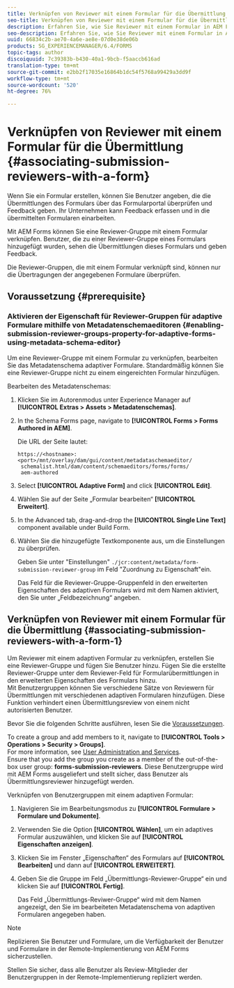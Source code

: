 ```yaml
---
title: Verknüpfen von Reviewer mit einem Formular für die Übermittlung
seo-title: Verknüpfen von Reviewer mit einem Formular für die Übermittlung
description: Erfahren Sie, wie Sie Reviewer mit einem Formular in AEM Forms für die Übermittlung verknüpfen. Verknüpfte Reviewer überprüfen ein Formular, das über Formularportal übermittelt wurde.
seo-description: Erfahren Sie, wie Sie Reviewer mit einem Formular in AEM Forms für die Übermittlung verknüpfen. Verknüpfte Reviewer überprüfen ein Formular, das über Formularportal übermittelt wurde.
uuid: 66834c2b-ae70-4a6e-ae8e-07d0e38de06b
products: SG_EXPERIENCEMANAGER/6.4/FORMS
topic-tags: author
discoiquuid: 7c39383b-b430-40a1-9bcb-f5aaccb616ad
translation-type: tm+mt
source-git-commit: e2bb2f17035e16864b1dc54f5768a99429a3dd9f
workflow-type: tm+mt
source-wordcount: '520'
ht-degree: 76%

---
```



# Verknüpfen von Reviewer mit einem Formular für die Übermittlung  {#associating-submission-reviewers-with-a-form}

Wenn Sie ein Formular erstellen, können Sie Benutzer angeben, die die Übermittlungen des Formulars über das Formularportal überprüfen und Feedback geben. Ihr Unternehmen kann Feedback erfassen und in die übermittelten Formularen einarbeiten.

Mit AEM Forms können Sie eine Reviewer-Gruppe mit einem Formular verknüpfen. Benutzer, die zu einer Reviewer-Gruppe eines Formulars hinzugefügt wurden, sehen die Übermittlungen dieses Formulars und geben Feedback.

Die Reviewer-Gruppen, die mit einem Formular verknüpft sind, können nur die Übertragungen der angegebenen Formulare überprüfen.

## Voraussetzung {#prerequisite}

### Aktivieren der Eigenschaft für Reviewer-Gruppen für adaptive Formulare mithilfe von Metadatenschemaeditoren {#enabling-submission-reviewer-groups-property-for-adaptive-forms-using-metadata-schema-editor}

Um eine Reviewer-Gruppe mit einem Formular zu verknüpfen, bearbeiten Sie das Metadatenschema adaptiver Formulare. Standardmäßig können Sie eine Reviewer-Gruppe nicht zu einem eingereichten Formular hinzufügen.

Bearbeiten des Metadatenschemas:

1. Klicken Sie im Autorenmodus unter Experience Manager auf **[!UICONTROL Extras > Assets > Metadatenschemas]**.
1. In the Schema Forms page, navigate to **[!UICONTROL Forms > Forms Authored in AEM]**.

   Die URL der Seite lautet:

   ```
   https://<hostname>:<port>/mnt/overlay/dam/gui/content/metadataschemaeditor/
    schemalist.html/dam/content/schemaeditors/forms/forms/
    aem-authored
   ```

1. Select **[!UICONTROL Adaptive Form]** and click **[!UICONTROL Edit]**.
1. Wählen Sie auf der Seite „Formular bearbeiten“ **[!UICONTROL Erweitert]**.
1. In the Advanced tab, drag-and-drop the **[!UICONTROL Single Line Text]** component available under Build Form.
1. Wählen Sie die hinzugefügte Textkomponente aus, um die Einstellungen zu überprüfen.

   Geben Sie unter &quot;Einstellungen&quot; `./jcr:content/metadata/form-submission-reviewer-group` im Feld &quot;Zuordnung zu Eigenschaft&quot;ein.

   Das Feld für die Reviewer-Gruppe-Gruppenfeld in den erweiterten Eigenschaften des adaptiven Formulars wird mit dem Namen aktiviert, den Sie unter „Feldbezeichnung“ angeben.

## Verknüpfen von Reviewer mit einem Formular für die Übermittlung {#associating-submission-reviewers-with-a-form-1}

Um Reviewer mit einem adaptiven Formular zu verknüpfen, erstellen Sie eine Reviewer-Gruppe und fügen Sie Benutzer hinzu. Fügen Sie die erstellte Reviewer-Gruppe unter dem Reviewer-Feld für Formularübermittlungen in den erweiterten Eigenschaften des Formulars hinzu.\
Mit Benutzergruppen können Sie verschiedene Sätze von Reviewern für Übermittlungen mit verschiedenen adaptiven Formularen hinzufügen. Diese Funktion verhindert einen Übermittlungsreview von einem nicht autorisierten Benutzer.

Bevor Sie die folgenden Schritte ausführen, lesen Sie die [ Voraussetzungen](/help/forms/using/adding-reviewers-form.md#prerequisite).

To create a group and add members to it, navigate to **[!UICONTROL Tools > Operations > Security > Groups]**.\
For more information, see [User Administration and Services](/help/sites-administering/security.md).\
Ensure that you add the group you create as a member of the out-of-the-box user group: **forms-submission-reviewers**. Diese Benutzergruppe wird mit AEM Forms ausgeliefert und stellt sicher, dass Benutzer als Übermittlungsreviewer hinzugefügt werden.

Verknüpfen von Benutzergruppen mit einem adaptiven Formular:

1. Navigieren Sie im Bearbeitungsmodus zu **[!UICONTROL Formulare > Formulare und Dokumente]**.
1. Verwenden Sie die Option **[!UICONTROL Wählen]**, um ein adaptives Formular auszuwählen, und klicken Sie auf **[!UICONTROL Eigenschaften anzeigen]**.
1. Klicken Sie im Fenster „Eigenschaften“ des Formulars auf **[!UICONTROL Bearbeiten]** und dann auf **[!UICONTROL ERWEITERT]**.
1. Geben Sie die Gruppe im Feld „Übermittlungs-Reviewer-Gruppe“ ein und klicken Sie auf **[!UICONTROL Fertig]**.

   Das Feld „Übermittlungs-Reviwer-Gruppe“ wird mit dem Namen angezeigt, den Sie im bearbeiteten Metadatenschema von adaptiven Formularen angegeben haben.

>[!NOTE]
>
>Replizieren Sie Benutzer und Formulare, um die Verfügbarkeit der Benutzer und Formulare in der Remote-Implementierung von AEM Forms sicherzustellen.
>
>Stellen Sie sicher, dass alle Benutzer als Review-Mitglieder der Benutzergruppen in der Remote-Implementierung repliziert werden.

